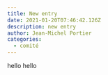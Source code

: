 ```yaml
---
title: New entry
date: 2021-01-20T07:46:42.126Z
description: new entry
author: Jean-Michel Portier
categories:
  - comité
---
```

hello hello